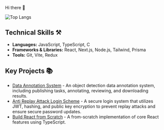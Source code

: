 Hi there 👋

![Top Langs](https://github-readme-stats.vercel.app/api/top-langs/?username=xvin-zr&layout=compact)


## Technical Skills ⚒️

- **Languages:** JavaScript, TypeScript, C
- **Frameworks & Libraries:** React, Next.js, Node.js, Tailwind, Prisma
- **Tools:** Git, Vite, Redux

## Key Projects 📚

- <a href="https://github.com/xvin-zr/ai-corpus-anno-sys.git">Data Annotation System</a> - An object detection data annotation system, including publishing tasks, annotating, reviewing, and downloading results.
- <a href="https://github.com/xvin-zr/replay-attack">Anti Replay Attack Login Scheme</a> - A secure login system that utilizes JWT, hashing, and public key encryption to prevent replay attacks and ensure secure password updates.
- <a href="https://github.com/xvin-zr/build-own-react">Build React from Scratch</a> - A from-scratch implementation of core React features using TypeScript. 


<!--
**xvin-zr/xvin-zr** is a ✨ _special_ ✨ repository because its `README.md` (this file) appears on your GitHub profile.

Here are some ideas to get you started:

- 🔭 I’m currently working on ...
- 👯 I’m looking to collaborate on ...
- 🤔 I’m looking for help with ...
- 💬 Ask me about ...
- 📫 How to reach me: ...
- 😄 Pronouns: ...
- ⚡ Fun fact: ...
-->
